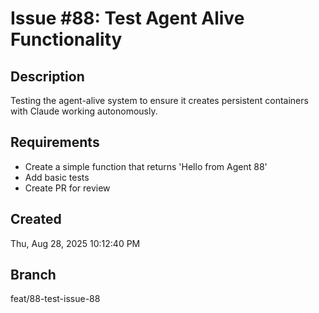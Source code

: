 # Issue #88: Test Agent Alive Functionality

## Description
Testing the agent-alive system to ensure it creates persistent containers with Claude working autonomously.

## Requirements
- Create a simple function that returns 'Hello from Agent 88'
- Add basic tests
- Create PR for review

## Created
Thu, Aug 28, 2025 10:12:40 PM

## Branch
feat/88-test-issue-88
